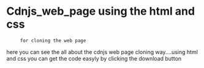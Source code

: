  # Cdnjs_web_page using the html and css  
         for cloning the web page 
   here you can see the all about the cdnjs web page cloning way....using html and css
    you can get the code easyly by clicking the download button
